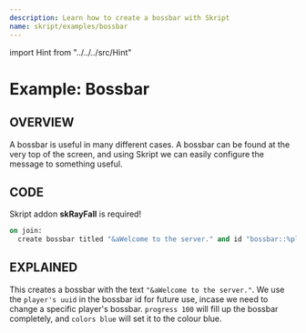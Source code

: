```yaml
---
description: Learn how to create a bossbar with Skript
name: skript/examples/bossbar
---
```


import Hint from "../../../src/Hint"

# Example: Bossbar

## OVERVIEW

A bossbar is useful in many different cases. A bossbar can be found at the very top of the screen, and using Skript we can easily configure the message to something useful.

## CODE

<Hint severity="info">
Skript addon <strong>skRayFall</strong> is required!
</Hint>

```vb
on join:
  create bossbar titled "&aWelcome to the server." and id "bossbar::%player's uuid%" for player with progress 100 with colors blue
```

## EXPLAINED

This creates a bossbar with the text `"&aWelcome to the server."`. We use the `player's uuid` in the bossbar id for future use, incase we need to change a specific player's bossbar. `progress 100` will fill up the bossbar completely, and `colors blue` will set it to the colour blue.

